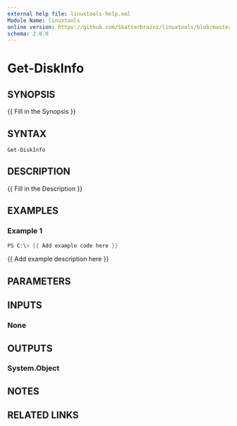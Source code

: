 ```yaml
---
external help file: linuxtools-help.xml
Module Name: linuxtools
online version: https://github.com/Skatterbrainz/linuxtools/blob/master/docs/Get-DesktopEnvironment.md
schema: 2.0.0
---
```


# Get-DiskInfo

## SYNOPSIS
{{ Fill in the Synopsis }}

## SYNTAX

```
Get-DiskInfo
```

## DESCRIPTION
{{ Fill in the Description }}

## EXAMPLES

### Example 1
```powershell
PS C:\> {{ Add example code here }}
```

{{ Add example description here }}

## PARAMETERS

## INPUTS

### None
## OUTPUTS

### System.Object
## NOTES

## RELATED LINKS
